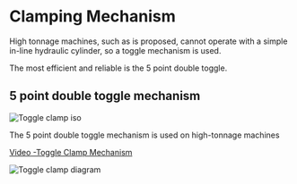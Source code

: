# Clamping Mechanism

High tonnage machines, such as is proposed, cannot operate with a simple in-line hydraulic cylinder, so a toggle mechanism is used.

The most efficient and reliable is the 5 point double toggle.



## 5 point double toggle mechanism

![Toggle clamp iso](https://github.com/plastic-hub/products/blob/master/projects/industrial-injector/clamping-mechanism/Construction-of-Clamping-Unit.jpg)

The 5 point double toggle mechanism is used on high-tonnage machines

[Video -Toggle Clamp Mechanism](https://www.youtube.com/watch?v=w0k1a_s6GWk)

![Toggle clamp diagram](https://github.com/plastic-hub/products/blob/master/projects/industrial-injector/clamping-mechanism/clamping.gif)


